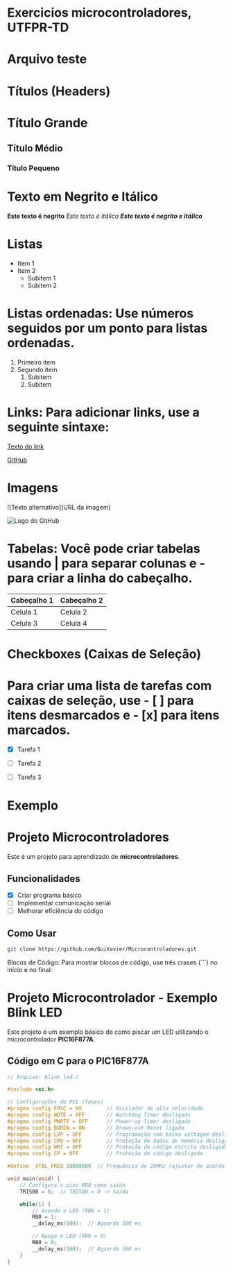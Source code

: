 # Exercicios microcontroladores, UTFPR-TD

# Arquivo teste

# Títulos (Headers)

# Título Grande 
## Título Médio
### Título Pequeno

# Texto em Negrito e Itálico

**Este texto é negrito**
*Este texto é itálico*
***Este texto é negrito e itálico***

# Listas

- Item 1
- Item 2
  - Subitem 1
  - Subitem 2

# Listas ordenadas: Use números seguidos por um ponto para listas ordenadas.

1. Primeiro item
2. Segundo item
   1. Subitem
   2. Subitem

# Links: Para adicionar links, use a seguinte sintaxe:

[Texto do link](URL)

[GitHub](https://github.com)

# Imagens

![Texto alternativo](URL da imagem)

![Logo do GitHub](https://github.githubassets.com/images/modules/logos_page/GitHub-Mark.png)

# Tabelas: Você pode criar tabelas usando | para separar colunas e - para criar a linha do cabeçalho.

| Cabeçalho 1 | Cabeçalho 2 |
| ----------- | ----------- |
| Celula 1    | Celula 2    |
| Celula 3    | Celula 4    |

# Checkboxes (Caixas de Seleção)
# Para criar uma lista de tarefas com caixas de seleção, use - [ ] para itens desmarcados e - [x] para itens marcados.

- [x] Tarefa 1
- [ ] Tarefa 2
- [ ] Tarefa 3


# Exemplo

# Projeto Microcontroladores

Este é um projeto para aprendizado de **microcontroladores**. 

## Funcionalidades
- [x] Criar programa básico
- [ ] Implementar comunicação serial
- [ ] Melhorar eficiência do código

## Como Usar

```bash
git clone https://github.com/GuiXavier/Microcontroladores.git 
```

Blocos de Código: Para mostrar blocos de código, use três crases (```) no início e no final:
# Projeto Microcontrolador - Exemplo Blink LED

Este projeto é um exemplo básico de como piscar um LED utilizando o microcontrolador **PIC16F877A**.

## Código em C para o PIC16F877A

```c
// Arquivo: blink_led.c

#include <xc.h>

// Configurações do PIC (fuses)
#pragma config FOSC = HS        // Oscilador de alta velocidade
#pragma config WDTE = OFF       // Watchdog Timer desligado
#pragma config PWRTE = OFF      // Power-up Timer desligado
#pragma config BOREN = ON       // Brown-out Reset ligado
#pragma config LVP = OFF        // Programação com baixa voltagem desligada
#pragma config CPD = OFF        // Proteção de dados de memória desligada
#pragma config WRT = OFF        // Proteção de código escrita desligada
#pragma config CP = OFF         // Proteção de código desligada

#define _XTAL_FREQ 20000000  // Frequência de 20MHz (ajustar de acordo com o oscilador)

void main(void) {
    // Configura o pino RB0 como saída
    TRISB0 = 0;  // TRISB0 = 0 -> Saída

    while(1) {
        // Acende o LED (RB0 = 1)
        RB0 = 1; 
        __delay_ms(500);  // Aguarda 500 ms

        // Apaga o LED (RB0 = 0)
        RB0 = 0;  
        __delay_ms(500);  // Aguarda 500 ms
    }
} 
```